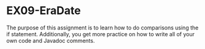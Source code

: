 # EX09-EraDate
The purpose of this assignment is to learn how to do comparisons using the if statement. Additionally, you get more practice on how to write all of your own code and Javadoc comments.
